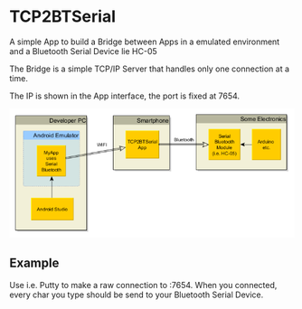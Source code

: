# TCP2BTSerial
 
A simple App to build a Bridge between Apps in a emulated environment 
and a Bluetooth Serial Device lie HC-05

The Bridge is a simple TCP/IP Server that handles only one connection at a time.

The IP is shown in the App interface, the port is fixed at 7654.

![Overview](https://github.com/zebrajaeger/TCP2BTSerial/blob/master/doc/overview.png "Overview")

## Example

Use i.e. Putty to make a raw connection to <IP>:7654. When you connected, 
every char you type should be send to your Bluetooth Serial Device.